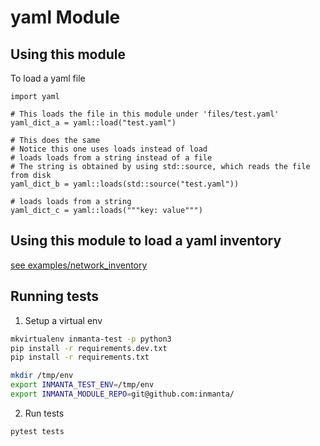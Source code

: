 # yaml Module

## Using this module

To load a yaml file
```inmanta
import yaml

# This loads the file in this module under 'files/test.yaml'
yaml_dict_a = yaml::load("test.yaml")

# This does the same
# Notice this one uses loads instead of load
# loads loads from a string instead of a file
# The string is obtained by using std::source, which reads the file from disk
yaml_dict_b = yaml::loads(std::source("test.yaml"))

# loads loads from a string
yaml_dict_c = yaml::loads("""key: value""")

```

## Using this module to load a yaml inventory

[see examples/network_inventory](examples/network_inventory/README.md)

## Running tests

1. Setup a virtual env

```bash
mkvirtualenv inmanta-test -p python3
pip install -r requirements.dev.txt
pip install -r requirements.txt

mkdir /tmp/env
export INMANTA_TEST_ENV=/tmp/env
export INMANTA_MODULE_REPO=git@github.com:inmanta/
```

2. Run tests

```bash
pytest tests
```
